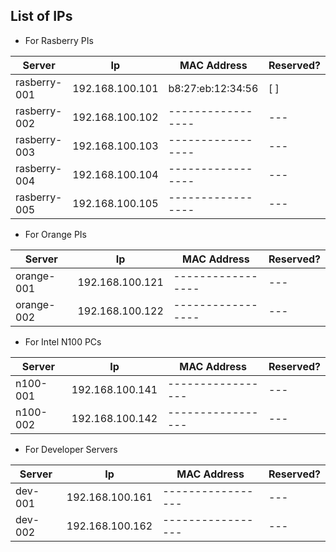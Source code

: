 ## List of IPs

- For Rasberry PIs

| Server | Ip | MAC Address | Reserved? |
| ------------ | --------------- | ----------------- | --- | 
| rasberry-001 | 192.168.100.101 | b8:27:eb:12:34:56 | [ ] |
| rasberry-002 | 192.168.100.102 | ----------------- | --- |
| rasberry-003 | 192.168.100.103 | ----------------- | --- |
| rasberry-004 | 192.168.100.104 | ----------------- | --- |
| rasberry-005 | 192.168.100.105 | ----------------- | --- |

- For Orange PIs

| Server | Ip | MAC Address | Reserved? |
| ---------- | --------------- | ----------------- | --- |
| orange-001 | 192.168.100.121 | ----------------- | --- |
| orange-002 | 192.168.100.122 | ----------------- | --- |

- For Intel N100 PCs

| Server | Ip | MAC Address | Reserved? |
| -------- | --------------- | ----------------- | --- |
| n100-001 | 192.168.100.141 | ----------------- | --- |
| n100-002 | 192.168.100.142 | ----------------- | --- |

- For Developer Servers

| Server | Ip | MAC Address | Reserved? |
| ------- | --------------- | ----------------- | --- |
| dev-001 | 192.168.100.161 | ----------------- | --- |
| dev-002 | 192.168.100.162 | ----------------- | --- |